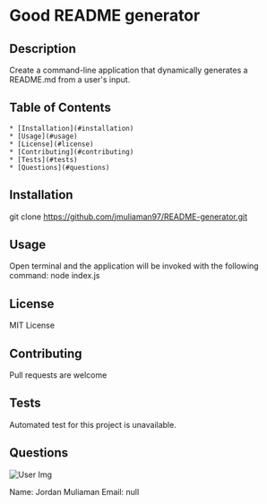 
  # Good README generator

  ## Description
  Create a command-line application that dynamically generates a README.md from a user's input.

  ## Table of Contents
    * [Installation](#installation)
    * [Usage](#usage)
    * [License](#license)
    * [Contributing](#contributing)
    * [Tests](#tests)
    * [Questions](#questions)
    
  ## Installation
  git clone https://github.com/jmuliaman97/README-generator.git

  ## Usage
  Open terminal and the application will be invoked with the following command: node index.js

  ## License
  MIT License

  ## Contributing
  Pull requests are welcome

  ## Tests
  Automated test for this project is unavailable.

  ## Questions
  ![User Img](https://avatars2.githubusercontent.com/u/62527732?v=4)
  
  Name: Jordan Muliaman
  Email: null
  